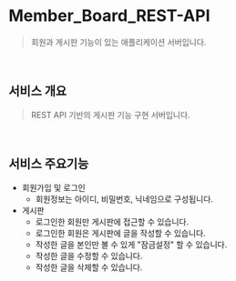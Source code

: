 # Member_Board_REST-API
> 회원과 게시판 기능이 있는 애플리케이션 서버입니다.

</br>

## 서비스 개요
> REST API 기반의 게시판 기능 구현 서버입니다.

</br>

## 서비스 주요기능
- 회원가입 및 로그인
  - 회원정보는 아이디, 비밀번호, 닉네임으로 구성됩니다.
- 게시판
  - 로그인한 회원만 게시판에 접근할 수 있습니다.
  - 로그인한 회원은 게시판에 글을 작성할 수 있습니다.
  - 작성한 글을 본인만 볼 수 있게 "잠금설정" 할 수 있습니다.
  - 작성한 글을 수정할 수 있습니다.
  - 작성한 글을 삭제할 수 있습니다.
  

